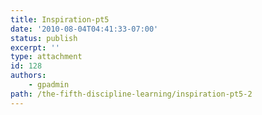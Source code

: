 ```yaml
---
title: Inspiration-pt5
date: '2010-08-04T04:41:33-07:00'
status: publish
excerpt: ''
type: attachment
id: 128
authors:
    - gpadmin
path: /the-fifth-discipline-learning/inspiration-pt5-2
---
```

<!DOCTYPE html PUBLIC "-//W3C//DTD HTML 4.0 Transitional//EN" "http://www.w3.org/TR/REC-html40/loose.dtd">
<?xml encoding="UTF-8">
